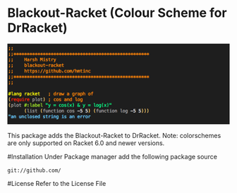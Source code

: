 
# Blackout-Racket (Colour Scheme for DrRacket)
![logo](https://raw.githubusercontent.com/hmtinc/Blackout-Racket/master/Preview.png)

This package adds the Blackout-Racket to DrRacket.
Note: colorschemes are only supported on Racket 6.0 and newer versions.
    
#Installation 
Under Package manager add the following package source 
```racket 
git://github.com/
```
#License
Refer to the License File 





